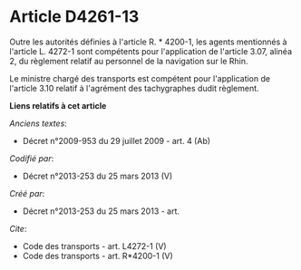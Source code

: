 # Article D4261-13

Outre les autorités définies à l'article R. * 4200-1, les agents mentionnés à l'article L. 4272-1 sont compétents pour
l'application de l'article 3.07, alinéa 2, du règlement relatif au personnel de la navigation sur le Rhin. 

Le ministre chargé des transports est compétent pour l'application de l'article 3.10 relatif à l'agrément des tachygraphes
dudit règlement.

**Liens relatifs à cet article**

_Anciens textes_:

  - Décret n°2009-953 du 29 juillet 2009 - art. 4 (Ab)

_Codifié par_:

  - Décret n°2013-253 du 25 mars 2013 (V)

_Créé par_:

  - Décret n°2013-253 du 25 mars 2013 - art.

_Cite_:

  - Code des transports - art. L4272-1 (V)
  - Code des transports - art. R*4200-1 (V)

